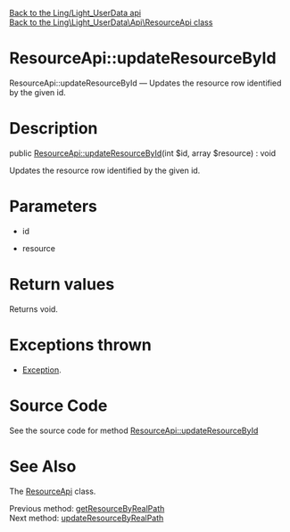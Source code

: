 [Back to the Ling/Light_UserData api](https://github.com/lingtalfi/Light_UserData/blob/master/doc/api/Ling/Light_UserData.md)<br>
[Back to the Ling\Light_UserData\Api\ResourceApi class](https://github.com/lingtalfi/Light_UserData/blob/master/doc/api/Ling/Light_UserData/Api/ResourceApi.md)


ResourceApi::updateResourceById
================



ResourceApi::updateResourceById — Updates the resource row identified by the given id.




Description
================


public [ResourceApi::updateResourceById](https://github.com/lingtalfi/Light_UserData/blob/master/doc/api/Ling/Light_UserData/Api/ResourceApi/updateResourceById.md)(int $id, array $resource) : void




Updates the resource row identified by the given id.




Parameters
================


- id

    

- resource

    


Return values
================

Returns void.


Exceptions thrown
================

- [Exception](http://php.net/manual/en/class.exception.php).&nbsp;







Source Code
===========
See the source code for method [ResourceApi::updateResourceById](https://github.com/lingtalfi/Light_UserData/blob/master/Api/ResourceApi.php#L84-L88)


See Also
================

The [ResourceApi](https://github.com/lingtalfi/Light_UserData/blob/master/doc/api/Ling/Light_UserData/Api/ResourceApi.md) class.

Previous method: [getResourceByRealPath](https://github.com/lingtalfi/Light_UserData/blob/master/doc/api/Ling/Light_UserData/Api/ResourceApi/getResourceByRealPath.md)<br>Next method: [updateResourceByRealPath](https://github.com/lingtalfi/Light_UserData/blob/master/doc/api/Ling/Light_UserData/Api/ResourceApi/updateResourceByRealPath.md)<br>

